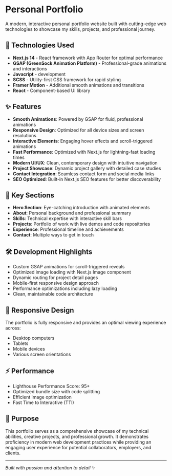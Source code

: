 # Personal Portfolio

A modern, interactive personal portfolio website built with cutting-edge web technologies to showcase my skills, projects, and professional journey.

## 🚀 Technologies Used

- **Next.js 14** - React framework with App Router for optimal performance
- **GSAP (GreenSock Animation Platform)** - Professional-grade animations and interactions
- **Javacript** - development
- **SCSS** - Utility-first CSS framework for rapid styling
- **Framer Motion** - Additional smooth animations and transitions
- **React** - Component-based UI library

## ✨ Features

- **Smooth Animations**: Powered by GSAP for fluid, professional animations
- **Responsive Design**: Optimized for all device sizes and screen resolutions
- **Interactive Elements**: Engaging hover effects and scroll-triggered animations  
- **Fast Performance**: Optimized with Next.js for lightning-fast loading times
- **Modern UI/UX**: Clean, contemporary design with intuitive navigation
- **Project Showcase**: Dynamic project gallery with detailed case studies
- **Contact Integration**: Seamless contact form and social media links
- **SEO Optimized**: Built-in Next.js SEO features for better discoverability

## 🎨 Key Sections

- **Hero Section**: Eye-catching introduction with animated elements
- **About**: Personal background and professional summary
- **Skills**: Technical expertise with interactive skill bars
- **Projects**: Portfolio of work with live demos and code repositories
- **Experience**: Professional timeline and achievements  
- **Contact**: Multiple ways to get in touch

## 🛠️ Development Highlights

- Custom GSAP animations for scroll-triggered reveals
- Optimized image loading with Next.js Image component
- Dynamic routing for project detail pages
- Mobile-first responsive design approach
- Performance optimizations including lazy loading
- Clean, maintainable code architecture

## 📱 Responsive Design

The portfolio is fully responsive and provides an optimal viewing experience across:
- Desktop computers
- Tablets
- Mobile devices
- Various screen orientations

## ⚡ Performance

- Lighthouse Performance Score: 95+
- Optimized bundle size with code splitting
- Efficient image optimization
- Fast Time to Interactive (TTI)

## 🎯 Purpose

This portfolio serves as a comprehensive showcase of my technical abilities, creative projects, and professional growth. It demonstrates proficiency in modern web development practices while providing an engaging user experience for potential collaborators, employers, and clients.

---

*Built with passion and attention to detail* ✨
